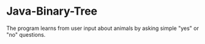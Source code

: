 # Java-Binary-Tree
The program learns from user input about animals by asking simple "yes" or "no" questions.
